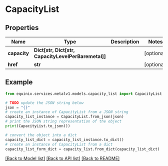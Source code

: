 # CapacityList


## Properties

Name | Type | Description | Notes
------------ | ------------- | ------------- | -------------
**capacity** | **Dict[str, Dict[str, CapacityLevelPerBaremetal]]** |  | [optional] 
**href** | **str** |  | [optional] 

## Example

```python
from equinix.services.metalv1.models.capacity_list import CapacityList

# TODO update the JSON string below
json = "{}"
# create an instance of CapacityList from a JSON string
capacity_list_instance = CapacityList.from_json(json)
# print the JSON string representation of the object
print(CapacityList.to_json())

# convert the object into a dict
capacity_list_dict = capacity_list_instance.to_dict()
# create an instance of CapacityList from a dict
capacity_list_form_dict = capacity_list.from_dict(capacity_list_dict)
```
[[Back to Model list]](../README.md#documentation-for-models) [[Back to API list]](../README.md#documentation-for-api-endpoints) [[Back to README]](../README.md)



